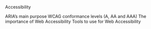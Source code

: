 Accessibility

ARIA’s main purpose
WCAG conformance levels (A, AA and AAA)
The importance of Web Accessibility
Tools to use for Web Accessibility